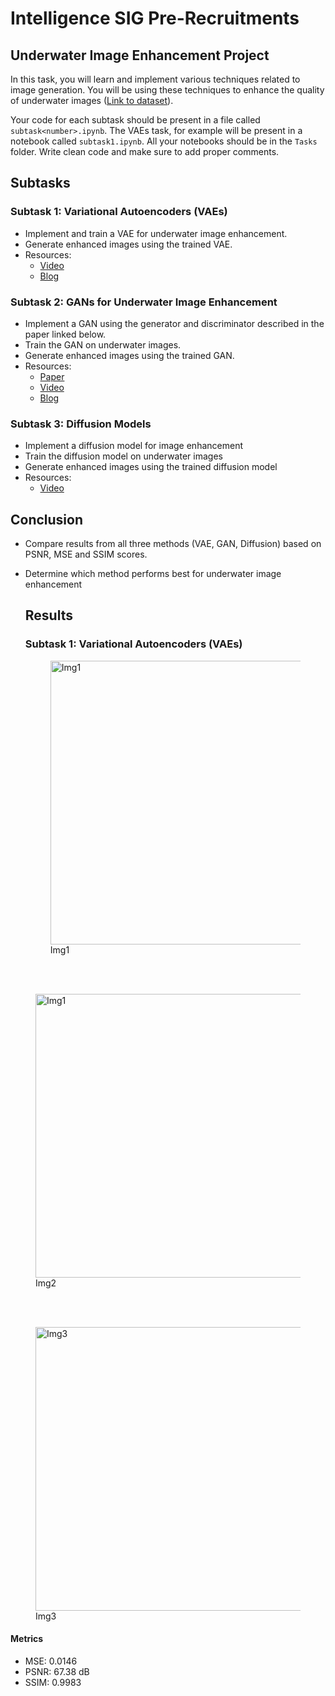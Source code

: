 # Intelligence SIG Pre-Recruitments

## Underwater Image Enhancement Project

In this task, you will learn and implement various techniques related to image generation. You will be using these techniques to enhance the quality of underwater images ([Link to dataset](https://kaggle.com/datasets/b498391bea2bc8b0c6301bf2cd8820ef3bca6896e07ce2a50b54a62859db050e)). 

Your code for each subtask should be present in a file called ``subtask<number>.ipynb``. The VAEs task, for example will be present in a notebook called ``subtask1.ipynb``. All your notebooks should be in the ``Tasks`` folder. Write clean code and make sure to add proper comments.

## Subtasks

### Subtask 1: Variational Autoencoders (VAEs)
- Implement and train a VAE for underwater image enhancement.
- Generate enhanced images using the trained VAE.
- Resources: 
    - [Video](https://youtu.be/SSXDkfiPs7c?si=CaU8izd-iWaicmt5)
    - [Blog](https://medium.com/@aniketp2009/image-denoising-using-variational-autoencoders-e2cda0c336d2)
    
### Subtask 2: GANs for Underwater Image Enhancement
- Implement a GAN using the generator and discriminator described in the paper linked below.
- Train the GAN on underwater images.
- Generate enhanced images using the trained GAN.
- Resources: 
    - [Paper](https://paperswithcode.com/method/pix2pix)
    - [Video](https://youtu.be/8L11aMN5KY8?si=J9nOBQAUmId-LmpT)
    - [Blog](https://www.geeksforgeeks.org/generative-adversarial-network-gan/)

### Subtask 3: Diffusion Models
- Implement a diffusion model for image enhancement
- Train the diffusion model on underwater images
- Generate enhanced images using the trained diffusion model
- Resources:
    - [Video](https://youtu.be/687zEGODmHA?si=xJjjw4oDL558NDRZ)

## Conclusion
- Compare results from all three methods (VAE, GAN, Diffusion) based on PSNR, MSE and SSIM scores.
- Determine which method performs best for underwater image enhancement

  ## Results
  ### Subtask 1: Variational Autoencoders (VAEs)
  <figure>
      <img width="1810" height="454" alt="Img1" src="https://github.com/user-attachments/assets/f2c2f3c9-561a-448e-a431-ca77cd33abf6" /> 
      <figcaption>Img1</figcaption>
  </figure>
<br><br>
  <figure>
      <img width="1810" height="454" alt="Img1" src="https://github.com/user-attachments/assets/53557190-de71-4a88-914d-c5db16e26338" /> 
      <figcaption>Img2</figcaption>      
  </figure>
<br><br>
  <figure>
    <img width="1810" height="454" alt="Img3" src="https://github.com/user-attachments/assets/da087604-a21b-4fbb-b825-1e39d9b221d6" /> 
      <figcaption>Img3</figcaption>
  </figure>

  #### Metrics
  - MSE: 0.0146
  - PSNR: 67.38 dB
  - SSIM: 0.9983


